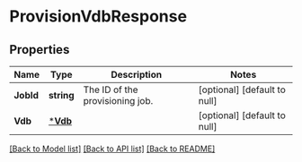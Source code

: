 # ProvisionVdbResponse

## Properties
Name | Type | Description | Notes
------------ | ------------- | ------------- | -------------
**JobId** | **string** | The ID of the provisioning job. | [optional] [default to null]
**Vdb** | [***Vdb**](VDB.md) |  | [optional] [default to null]

[[Back to Model list]](../README.md#documentation-for-models) [[Back to API list]](../README.md#documentation-for-api-endpoints) [[Back to README]](../README.md)

